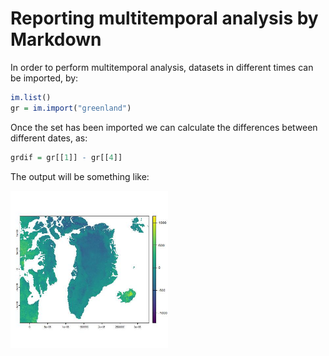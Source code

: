 # Reporting multitemporal analysis by Markdown

In order to perform multitemporal analysis, datasets in different times can be imported, by: 

``` r
im.list()
gr = im.import("greenland")
```

Once the set has been imported we can calculate the differences between different dates, as: 

```r
grdif = gr[[1]] - gr[[4]]
```

The output will be something like: 

<img src="../Pics/difgreen.jpeg" width=50% />


